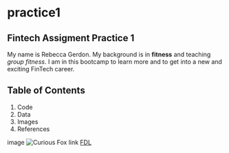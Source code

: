 # practice1
## Fintech Assigment Practice 1

My name is Rebecca Gerdon. My background is in **fitness** and teaching *group fitness*. I am in this bootcamp to learn more and to get into a new and exciting FinTech career. 

## Table of Contents
1) Code
2) Data
3) Images
4) References

image ![Curious Fox](https://clearcreekcounty.org/fox/)
link [FDL](https://flexibledietinglifestyle.com/)
